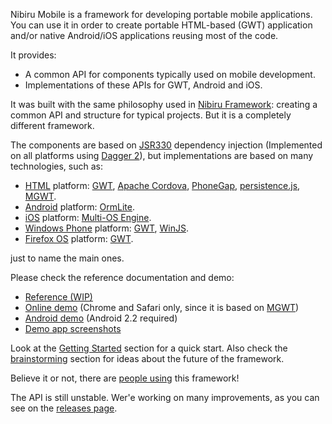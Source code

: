 Nibiru Mobile is a framework for developing portable mobile applications. You can use it in order to create portable HTML-based (GWT) application and/or native Android/iOS applications reusing most of the code.

It provides:
 * A common API for components typically used on mobile development.
 * Implementations of these APIs for GWT, Android and iOS.

It was built with the same philosophy used in [Nibiru Framework](https://github.com/lbrasseur/nibiru): creating a common API and structure for typical projects. But it is a completely different framework.

The components are based on [JSR330](https://jcp.org/en/jsr/detail?id=330) dependency injection (Implemented on all platforms using [Dagger 2](http://google.github.io/dagger/)), but implementations are based on many technologies, such as:

 * [HTML](http://en.wikipedia.org/wiki/HTML) platform: [GWT](http://www.gwtproject.org), [Apache Cordova](http://incubator.apache.org/cordova/), [PhoneGap](http://phonegap.com/), [persistence.js](http://persistencejs.org/), [MGWT](http://www.m-gwt.com/).
 * [Android](https://www.android.com/) platform: [OrmLite](http://ormlite.com/).
 * [iOS](http://www.apple.com/ios) platform: [Multi-OS Engine](https://software.intel.com/en-us/multi-os-engine).
 * [Windows Phone](https://www.windowsphone.com) platform: [GWT](http://www.gwtproject.org), [WinJS](https://dev.windows.com/en-us/develop/winjs).
 * [Firefox OS](https://www.mozilla.org/en-US/firefox/os) platform: [GWT](http://www.gwtproject.org).


just to name the main ones.

Please check the reference documentation and demo:
 * [Reference (WIP)](https://github.com/AAJTechnologies/nibirumobile/wiki/reference)
 * [Online demo](http://nibiru.oxen.com.ar) (Chrome and Safari only, since it is based on [MGWT](http://www.m-gwt.com/))
 * [Android demo](https://github.com/AAJTechnologies/nibirumobile/raw/master/sample/dist/NibiruMobileDemo.apk) (Android 2.2 required)
 * [Demo app screenshots](https://github.com/AAJTechnologies/nibirumobile/wiki/SampleAppScreenshots)

Look at the [Getting Started](https://github.com/AAJTechnologies/nibirumobile/wiki/GettingStarted) section for a quick start. Also check the [brainstorming](https://github.com/AAJTechnologies/nibirumobile/wiki/Brainstorming) section for ideas about the future of the framework.

Believe it or not, there are [people using](https://github.com/AAJTechnologies/nibirumobile/wiki/WhoIsUsingThis) this framework!

The API is still unstable. Wer'e working on many improvements, as you can see on the [releases page](../../wiki/Releases).
